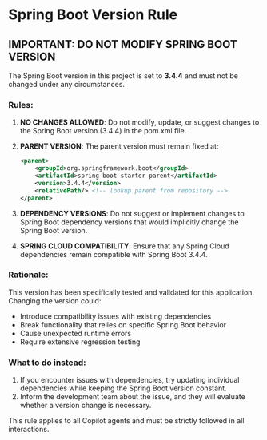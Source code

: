 # Spring Boot Version Rule

## IMPORTANT: DO NOT MODIFY SPRING BOOT VERSION

The Spring Boot version in this project is set to **3.4.4** and must not be changed under any circumstances.

### Rules:

1. **NO CHANGES ALLOWED**: Do not modify, update, or suggest changes to the Spring Boot version (3.4.4) in the pom.xml file.

2. **PARENT VERSION**: The parent version must remain fixed at:
   ```xml
   <parent>
       <groupId>org.springframework.boot</groupId>
       <artifactId>spring-boot-starter-parent</artifactId>
       <version>3.4.4</version>
       <relativePath/> <!-- lookup parent from repository -->
   </parent>
   ```

3. **DEPENDENCY VERSIONS**: Do not suggest or implement changes to Spring Boot dependency versions that would implicitly change the Spring Boot version.

4. **SPRING CLOUD COMPATIBILITY**: Ensure that any Spring Cloud dependencies remain compatible with Spring Boot 3.4.4.

### Rationale:

This version has been specifically tested and validated for this application. Changing the version could:
- Introduce compatibility issues with existing dependencies
- Break functionality that relies on specific Spring Boot behavior
- Cause unexpected runtime errors
- Require extensive regression testing

### What to do instead:
1. If you encounter issues with dependencies, try updating individual dependencies while keeping the Spring Boot version constant.
2. Inform the development team about the issue, and they will evaluate whether a version change is necessary.

This rule applies to all Copilot agents and must be strictly followed in all interactions.